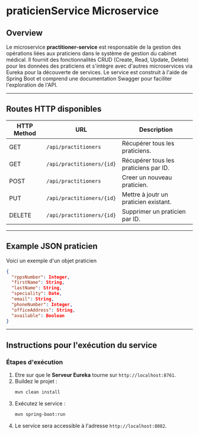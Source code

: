 # praticienService Microservice

## Overview

Le microservice **practitioner-service** est responsable de la gestion des opérations liées aux praticiens dans le système de gestion du cabinet médical. Il fournit des fonctionnalités CRUD (Create, Read, Update, Delete) pour les données des praticiens et s'intègre avec d'autres microservices via Eureka pour la découverte de services. Le service est construit à l'aide de Spring Boot et comprend une documentation Swagger pour faciliter l'exploration de l'API.

---
## Routes HTTP disponibles

| **HTTP Method**  | **URL**                    | **Description**                          |
|------------------|----------------------------|------------------------------------------|
| GET              | `/api/practitioners`       | Récupérer tous les praticiens.             |
| GET              | `/api/practitioners/{id}`  | Récupérer tous les praticiens par ID.      |
| POST             | `/api/practitioners`       | Creer un nouveau praticien.                |
| PUT              | `/api/practitioners/{id}`  | Mettre à joutr un praticien existant.      |
| DELETE           | `/api/practitioners/{id}`  | Supprimer un praticien par ID.             |

---

## Example JSON praticien

Voici un exemple d'un objet praticien

```json
{
  "rppsNumber": Integer,
  "firstName": String,
  "lastName": String,
  "speciality": Date,
  "email": String,
  "phoneNumber": Integer,
  "officeAddress": String,
  "available": Boolean
}
```

---

## Instructions pour l'exécution du service

### Étapes d'exécution
1. Etre sur que le **Serveur Eureka** tourne sur `http://localhost:8761`.
2. Buildez le projet :
   ```bash
   mvn clean install
   ```
3. Exécutez le service :
   ```bash
   mvn spring-boot:run
   ```
4. Le service sera accessible à l'adresse `http://localhost:8082`.
